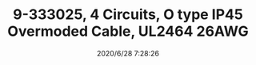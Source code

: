 ﻿---
layout: post 
title: 9-333025, 4 Circuits, O type IP45 Overmoded Cable, UL2464 26AWG
tags: 
categories: wire-harness
overview: 9-333025, 4 Circuits, O type IP45 Overmoded Cable, UL2464 26AWG
series: SF
part_number: 9-333025
thumb_img: static/202006/371-thumb-20200628152944.jpg
small_img: static/202006/371-20200628152944.jpg
date: 2020/6/28 7:28:26
---



